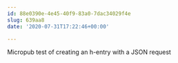 ```yaml
---
id: 88e0390e-4e45-40f9-83a0-7dac34029f4e
slug: 639aa8
date: '2020-07-31T17:22:46+00:00'

---
```


Micropub test of creating an h-entry with a JSON request
